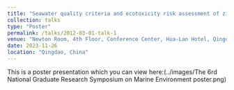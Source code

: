 ```yaml
---
title: "Seawater quality criteria and ecotoxicity risk assessment of zinc oxide nanoparticles based on data of resident marine organisms in China"
collection: talks
type: "Poster"
permalink: /talks/2012-03-01-talk-1
venue: "Newton Room, 4th Floor, Conference Center, Hua-Lan Hotel, Qingdao"
date: 2023-11-26
location: "Qingdao, China"
---
```


This is a poster presentation which you can view here:(../images/The 6rd National Graduate Research Symposium on Marine Environment poster.png) 
